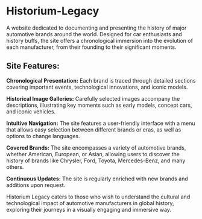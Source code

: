 # Historium-Legacy
A website dedicated to documenting and presenting the history of major automotive brands around the world. Designed for car enthusiasts and history buffs, the site offers a chronological immersion into the evolution of each manufacturer, from their founding to their significant moments.

## Site Features:
**Chronological Presentation:** Each brand is traced through detailed sections covering important events, technological innovations, and iconic models.

**Historical Image Galleries:** Carefully selected images accompany the descriptions, illustrating key moments such as early models, concept cars, and iconic vehicles.

**Intuitive Navigation:** The site features a user-friendly interface with a menu that allows easy selection between different brands or eras, as well as options to change languages.

**Covered Brands:** The site encompasses a variety of automotive brands, whether American, European, or Asian, allowing users to discover the history of brands like Chrysler, Ford, Toyota, Mercedes-Benz, and many others.

**Continuous Updates:** The site is regularly enriched with new brands and additions upon request.

Historium Legacy caters to those who wish to understand the cultural and technological impact of automotive manufacturers in global history, exploring their journeys in a visually engaging and immersive way.
